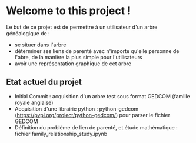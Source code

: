 # Welcome to this project !
Le but de ce projet est de permettre 
à un utilisateur d'un arbre généalogique de :
- se situer dans l'arbre
- déterminer ses liens de parenté avec n'importe qu'elle personne de l'abre, de la manière la plus simple pour l'utilisateurs
- avoir une représentation graphique de cet arbre

## Etat actuel du projet

- Initial Commit : acquisition d'un arbre test sous format GEDCOM (famille royale anglaise)
- Acquisition d'une librairie python : python-gedcom (https://pypi.org/project/python-gedcom/) pour parser le fichier GEDCOM
- Définition du problème de lien de parenté, et étude mathématique : fichier family_relationship_study.ipynb